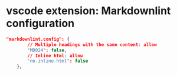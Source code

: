 # vscode extension: Markdownlint configuration

```json
"markdownlint.config": {
        // Multiple headings with the same content: allow
        "MD024": false,
        // Inline html: allow
        "no-inline-html": false
    },
```
